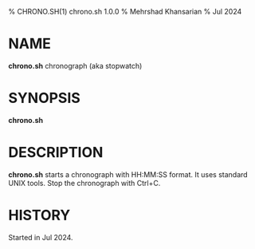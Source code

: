 % CHRONO.SH(1) chrono.sh 1.0.0
% Mehrshad Khansarian
% Jul 2024


# NAME
**chrono.sh** chronograph (aka stopwatch)

# SYNOPSIS
**chrono.sh**

# DESCRIPTION
**chrono.sh** starts a chronograph with HH:MM:SS format. It uses standard
UNIX tools. Stop the chronograph with Ctrl+C.

# HISTORY
Started in Jul 2024.
